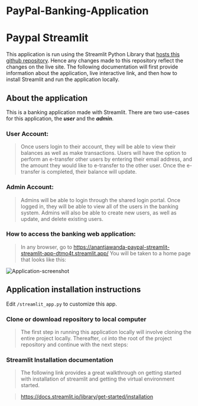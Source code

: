 # PayPal-Banking-Application

# Paypal Streamlit

This application is run using the Streamlit Python Library that <ins>hosts this github repository</ins>. Hence any changes made to this repository reflect the changes on the live site. The following documentation will first provide information about the application, live interactive link, and then how to install Streamlit and run the application locally.
<br/>

## About the application

This is a banking application made with Streamlit. There are two use-cases for this application, the ***user*** and the ***admin***. 

### User Account:

> Once users login to their account, they will be able to view their balances as well as make transactions. Users will have the option to perform an e-transfer other users by entering their email address, and the amount they would like to e-transfer to the other user. Once the e-transfer is completed, their balance will update. 

### Admin Account: 

> Admins will be able to login through the shared login portal. Once logged in, they will be able to view all of the users in the banking system. Admins will also be able to create new users, as well as update, and delete existing users. 

### How to access the banking web application:

> In any browser, go to https://anantjawanda-paypal-streamlit-streamlit-app-dtmo4t.streamlit.app/
> You will be taken to a home page that looks like this: 

![Application-screenshot](https://user-images.githubusercontent.com/56453953/204952009-61cd8c45-81f0-40b9-96f8-acb57499ceae.png)

## Application installation instructions
Edit `/streamlit_app.py` to customize this app.

### Clone or download repository to local computer
>The first step in running this application locally will involve cloning the entire project locally. Thereafter, `cd` into the root of the project repository and continue with the next steps:


### Streamlit Installation documentation
>The following link provides a great walkthrough on getting started with installation of streamlit and getting the virtual environment started.

> https://docs.streamlit.io/library/get-started/installation
